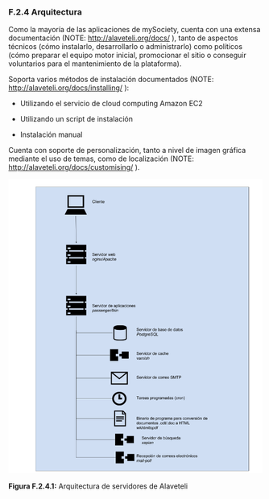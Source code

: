 ### F.2.4 Arquitectura

Como la mayoría de las aplicaciones de mySociety, cuenta con una extensa documentación (NOTE:  http://alaveteli.org/docs/ ), tanto de aspectos técnicos (cómo instalarlo, desarrollarlo o administrarlo) como políticos (cómo preparar el equipo motor inicial, promocionar el sitio o conseguir voluntarios para el mantenimiento de la plataforma).  

Soporta varios métodos de instalación documentados (NOTE:  http://alaveteli.org/docs/installing/ ): 

* Utilizando el servicio de cloud computing Amazon EC2 

* Utilizando un script de instalación

* Instalación manual 

Cuenta con soporte de personalización, tanto a nivel de imagen gráfica mediante el uso de temas, como de localización (NOTE:  http://alaveteli.org/docs/customising/ ). 

![image alt text](image_3.png)

**Figura F.2.4.1:** Arquitectura de servidores de Alaveteli



